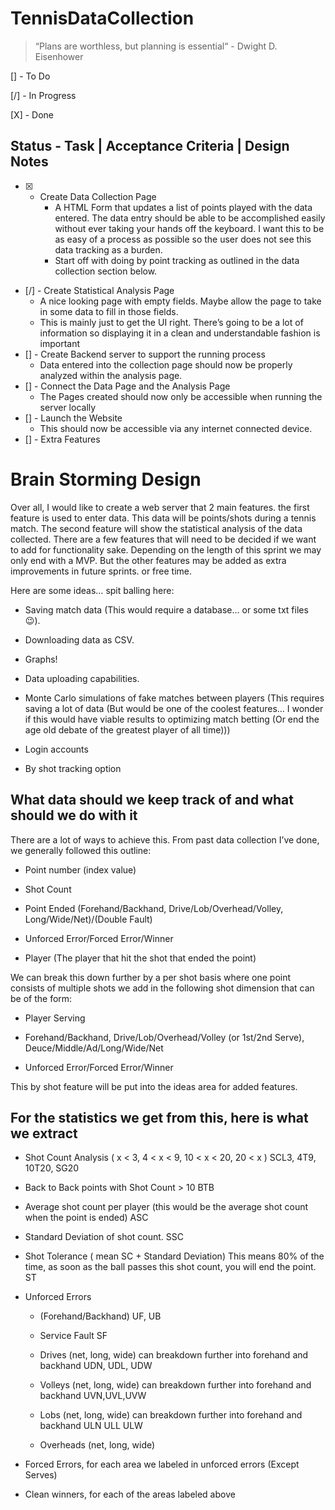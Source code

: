 # TennisDataCollection

> “Plans are worthless, but planning is essential“ - Dwight D. Eisenhower

[]  - To Do

[/] - In Progress

[X] - Done


## Status - Task | Acceptance Criteria | Design Notes
- [X] - Create Data Collection Page
    - A HTML Form that updates a list of points played with the data entered. The data entry should be able to be accomplished easily without ever taking your hands off the keyboard. I want this to be as easy of a process as possible so the user does not see this data tracking as a burden.
    - Start off with doing by point tracking as outlined in the data collection section below.
- [/] -  Create Statistical Analysis Page
    - A nice looking page with empty fields. Maybe allow the page to take in some data to fill in those fields.
    - This is mainly just to get the UI right. There’s going to be a lot of information so displaying it in a clean and understandable fashion is important
- [] - Create Backend server to support the running process
    - Data entered into the collection page should now be properly analyzed within the analysis page.
- [] - Connect the Data Page and the Analysis Page
    - The Pages created should now only be accessible when running the server locally
- [] - Launch the Website
    - This should now be accessible via any internet connected device.
- [] - Extra Features

# Brain Storming Design
Over all, I would like to create a web server that 2 main features. the first feature is used to enter data. This data will be points/shots during a tennis match. The second feature will show the statistical analysis of the data collected. There are a few features that will need to be decided if we want to add for functionality sake. Depending on the length of this sprint we may only end with a MVP. But the other features may be added as extra improvements in future sprints. or free time.

Here are some ideas… spit balling here:

- Saving match data (This would require a database… or some txt files :wink:).

- Downloading data as CSV.

- Graphs!

- Data uploading capabilities.

- Monte Carlo simulations of fake matches between players (This requires saving a lot of data (But would be one of the coolest features… I wonder if this would have viable results to optimizing match betting (Or end the age old debate of the greatest player of all time)))

- Login accounts

- By shot tracking option

## What data should we keep track of and what should we do with it
There are a lot of ways to achieve this.  From past data collection I’ve done, we generally followed this outline:

- Point number (index value)

- Shot Count

- Point Ended (Forehand/Backhand, Drive/Lob/Overhead/Volley, Long/Wide/Net)/(Double Fault)

- Unforced Error/Forced Error/Winner

- Player (The player that hit the shot that ended the point)

We can break this down further by a per shot basis where one point consists of multiple shots we add in the following shot dimension that can be of the form:

- Player Serving

- Forehand/Backhand, Drive/Lob/Overhead/Volley (or  1st/2nd Serve), Deuce/Middle/Ad/Long/Wide/Net

- Unforced Error/Forced Error/Winner

This by shot feature will be put into the ideas area for added features.

 

## For the statistics we get from this, here is what we extract

- Shot Count Analysis ( x < 3, 4 < x < 9, 10 < x < 20, 20 < x ) SCL3, 4T9, 10T20, SG20

- Back to Back points with Shot Count > 10 BTB

- Average shot count per player (this would be the average shot count when the point is ended) ASC

- Standard Deviation of shot count. SSC

- Shot Tolerance ( mean SC + Standard Deviation) This means 80% of the time, as soon as the ball passes this shot count, you will end the point. ST

- Unforced Errors 
    - (Forehand/Backhand) UF, UB

    - Service Fault SF

    - Drives (net, long, wide) can breakdown further into forehand and backhand UDN, UDL, UDW

    - Volleys  (net, long, wide) can breakdown further into forehand and backhand UVN,UVL,UVW

    - Lobs  (net, long, wide) can breakdown further into forehand and backhand ULN ULL ULW

    - Overheads  (net, long, wide)

- Forced Errors, for each area we labeled in unforced errors (Except Serves)

- Clean winners, for each of the areas labeled above
